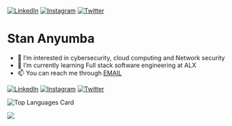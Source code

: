 [![LinkedIn](https://img.shields.io/badge/LinkedIn-%230077B5.svg?logo=linkedin&logoColor=white)](https://linkedin.com/in/stanley-anyumba-1b9b9762)
[![Instagram](https://img.shields.io/badge/Instagram-%23E4405F.svg?logo=Instagram&logoColor=white)](https://instagram.com/AnyumbaKE) [![Twitter](https://img.shields.io/badge/Twitter-%231DA1F2.svg?logo=Twitter&logoColor=white)](https://twitter.com/AnyumbaKE)

# Stan Anyumba

- 👀 I’m interested in cybersecurity, cloud computing and Network security
- 🌱 I’m currently learning Full stack software engineering at ALX
- 📫 You can reach me through <a href="mailto:stanley@dualpix.co.ke">EMAIL</a>

[![LinkedIn](https://img.shields.io/badge/LinkedIn-%230077B5.svg?logo=linkedin&logoColor=white)](https://linkedin.com/in/stanley-anyumba-1b9b9762)
[![Instagram](https://img.shields.io/badge/Instagram-%23E4405F.svg?logo=Instagram&logoColor=white)](https://instagram.com/AnyumbaKE) [![Twitter](https://img.shields.io/badge/Twitter-%231DA1F2.svg?logo=Twitter&logoColor=white)](https://twitter.com/AnyumbaKE)

![Top Languages Card](https://github-readme-stats-git-masterrstaa-rickstaa.vercel.app/api/top-langs/?username=AnyumbaKE)


<!-- ![Github stats](https://github-readme-stats.vercel.app/api?username=AnyumbaKE&theme=highcontrast&show_icons=true&count_private=true)
![Top Language}
-->
[![](https://visitcount.itsvg.in/api?id=anyumbake&label=Profile%20Views&color=3&icon=5&pretty=false)](https://visitcount.itsvg.in)
